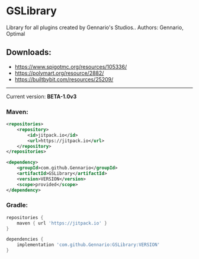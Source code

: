 # GSLibrary

Library for all plugins created by Gennario's Studios..
Authors: Gennario, Optimal

## Downloads:

- https://www.spigotmc.org/resources/105336/
- https://polymart.org/resource/2882/
- https://builtbybit.com/resources/25209/

-----------------------------------------------

Current version: **BETA-1.0v3**

### Maven:

```xml
<repositories>
    <repository>
        <id>jitpack.io</id>
        <url>https://jitpack.io</url>
    </repository>
</repositories>

<dependency>
    <groupId>com.github.Gennario</groupId>
    <artifactId>GSLibrary</artifactId>
    <version>VERSION</version>
    <scope>provided</scope>
</dependency>
```

### Gradle:

```groovy
repositories {
    maven { url 'https://jitpack.io' }
}

dependencies {
    implementation 'com.github.Gennario:GSLibrary:VERSION'
}
```

